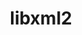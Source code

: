 ---
title: "libxml2"
layout: cache
categories: [package, develop-2024-11-17]
meta: {"versions": ["2.13.4"], "compilers": ["apple-clang@=15.0.0", "cce@=15.0.1", "gcc@=10.2.1", "gcc@=10.3.0", "gcc@=11.1.0", "gcc@=11.4.0", "gcc@=12.3.0", "gcc@=12.4.0", "gcc@=13.2.0", "gcc@=7.3.1", "gcc@=7.5.0", "gcc@=9.4.0", "oneapi@=2024.1.0", "oneapi@=2024.2.1"], "oss": ["amzn2", "centos7", "rhel8", "sle_hpc15", "ubuntu18.04", "ubuntu20.04", "ubuntu22.04", "ubuntu24.04", "ventura"], "platforms": ["darwin", "linux"], "targets": ["aarch64", "neoverse_n1", "neoverse_v1", "neoverse_v2", "ppc64le", "x86_64_v3", "x86_64_v4", "zen4"], "stacks": ["aws-isc", "aws-isc-aarch64", "aws-pcluster-neoverse_v1", "aws-pcluster-x86_64_v4", "build_systems", "data-vis-sdk", "developer-tools-darwin", "developer-tools-manylinux2014", "e4s", "e4s-cray-rhel", "e4s-cray-sles", "e4s-neoverse-v2", "e4s-neoverse_v1", "e4s-oneapi", "e4s-power", "e4s-rocm-external", "ml-darwin-aarch64-mps", "ml-linux-aarch64-cpu", "ml-linux-aarch64-cuda", "ml-linux-x86_64-cpu", "ml-linux-x86_64-cuda", "ml-linux-x86_64-rocm", "radiuss", "radiuss-aws", "radiuss-aws-aarch64", "root", "tutorial"], "num_specs": 36, "num_specs_by_stack": {"ml-darwin-aarch64-mps": 1, "root": 36, "developer-tools-darwin": 1, "radiuss-aws-aarch64": 4, "aws-isc-aarch64": 2, "aws-pcluster-neoverse_v1": 2, "aws-pcluster-x86_64_v4": 4, "radiuss-aws": 2, "aws-isc": 1, "developer-tools-manylinux2014": 1, "e4s-cray-rhel": 1, "e4s-cray-sles": 1, "radiuss": 2, "build_systems": 1, "e4s-power": 2, "data-vis-sdk": 2, "e4s-neoverse_v1": 2, "e4s-neoverse-v2": 2, "tutorial": 2, "e4s": 2, "e4s-rocm-external": 1, "e4s-oneapi": 2, "ml-linux-aarch64-cuda": 1, "ml-linux-aarch64-cpu": 1, "ml-linux-x86_64-cuda": 1, "ml-linux-x86_64-rocm": 1, "ml-linux-x86_64-cpu": 1}}
spec_details: [{"hash": "jekmmoqymgw6nckbaz6zfwwfti4ryveb", "compiler": "apple-clang@=15.0.0", "versions": ["2.13.4"], "os": "ventura", "platform": "darwin", "target": "aarch64", "variants": ["build_system=autotools", "+pic", "~python", "+shared"], "stacks": ["ml-darwin-aarch64-mps", "root", "developer-tools-darwin"], "size": "-", "tarball": "https://binaries.spack.io/develop-2024-11-17/build_cache/darwin-ventura-aarch64/apple-clang-15.0.0/libxml2-2.13.4/darwin-ventura-aarch64-apple-clang-15.0.0-libxml2-2.13.4-jekmmoqymgw6nckbaz6zfwwfti4ryveb.spack"}, {"hash": "fah7rdsa52utb3mcr7nnrnx6ye6tj7kl", "compiler": "gcc@=7.3.1", "versions": ["2.13.4"], "os": "amzn2", "platform": "linux", "target": "aarch64", "variants": ["build_system=autotools", "+pic", "~python", "+shared"], "stacks": ["root", "radiuss-aws-aarch64"], "size": "-", "tarball": "https://binaries.spack.io/develop-2024-11-17/build_cache/linux-amzn2-aarch64/gcc-7.3.1/libxml2-2.13.4/linux-amzn2-aarch64-gcc-7.3.1-libxml2-2.13.4-fah7rdsa52utb3mcr7nnrnx6ye6tj7kl.spack"}, {"hash": "236xxuhjilbzjjefcykgvv37l7cr7fyw", "compiler": "gcc@=7.3.1", "versions": ["2.13.4"], "os": "amzn2", "platform": "linux", "target": "aarch64", "variants": ["build_system=autotools", "+pic", "~python", "+shared"], "stacks": ["root", "aws-isc-aarch64"], "size": "-", "tarball": "https://binaries.spack.io/develop-2024-11-17/build_cache/linux-amzn2-aarch64/gcc-7.3.1/libxml2-2.13.4/linux-amzn2-aarch64-gcc-7.3.1-libxml2-2.13.4-236xxuhjilbzjjefcykgvv37l7cr7fyw.spack"}, {"hash": "twy6m4bwzbs6cehphtm4ic33kgbvvqky", "compiler": "gcc@=7.3.1", "versions": ["2.13.4"], "os": "amzn2", "platform": "linux", "target": "aarch64", "variants": ["build_system=autotools", "+pic", "~python", "+shared"], "stacks": ["root", "radiuss-aws-aarch64"], "size": "-", "tarball": "https://binaries.spack.io/develop-2024-11-17/build_cache/linux-amzn2-aarch64/gcc-7.3.1/libxml2-2.13.4/linux-amzn2-aarch64-gcc-7.3.1-libxml2-2.13.4-twy6m4bwzbs6cehphtm4ic33kgbvvqky.spack"}, {"hash": "tsiflvvuhfxeucnbqizmqs6hpgr44olg", "compiler": "gcc@=12.4.0", "versions": ["2.13.4"], "os": "amzn2", "platform": "linux", "target": "neoverse_n1", "variants": ["build_system=autotools", "+pic", "~python", "+shared"], "stacks": ["aws-pcluster-neoverse_v1", "root"], "size": "-", "tarball": "https://binaries.spack.io/develop-2024-11-17/build_cache/linux-amzn2-neoverse_n1/gcc-12.4.0/libxml2-2.13.4/linux-amzn2-neoverse_n1-gcc-12.4.0-libxml2-2.13.4-tsiflvvuhfxeucnbqizmqs6hpgr44olg.spack"}, {"hash": "zoycwdseqaumbpch4veogxzf7ikvry2r", "compiler": "gcc@=7.3.1", "versions": ["2.13.4"], "os": "amzn2", "platform": "linux", "target": "neoverse_n1", "variants": ["build_system=autotools", "+pic", "~python", "+shared"], "stacks": ["root", "radiuss-aws-aarch64"], "size": "-", "tarball": "https://binaries.spack.io/develop-2024-11-17/build_cache/linux-amzn2-neoverse_n1/gcc-7.3.1/libxml2-2.13.4/linux-amzn2-neoverse_n1-gcc-7.3.1-libxml2-2.13.4-zoycwdseqaumbpch4veogxzf7ikvry2r.spack"}, {"hash": "m2umxqwn6nyatz44qcgf5eq2723fxbwl", "compiler": "gcc@=7.3.1", "versions": ["2.13.4"], "os": "amzn2", "platform": "linux", "target": "neoverse_n1", "variants": ["build_system=autotools", "+pic", "~python", "+shared"], "stacks": ["root", "aws-isc-aarch64"], "size": "-", "tarball": "https://binaries.spack.io/develop-2024-11-17/build_cache/linux-amzn2-neoverse_n1/gcc-7.3.1/libxml2-2.13.4/linux-amzn2-neoverse_n1-gcc-7.3.1-libxml2-2.13.4-m2umxqwn6nyatz44qcgf5eq2723fxbwl.spack"}, {"hash": "o7fgoepwol2c2dc5ibdogrknzuf2pgnq", "compiler": "gcc@=7.3.1", "versions": ["2.13.4"], "os": "amzn2", "platform": "linux", "target": "neoverse_n1", "variants": ["build_system=autotools", "+pic", "~python", "+shared"], "stacks": ["root", "radiuss-aws-aarch64"], "size": "-", "tarball": "https://binaries.spack.io/develop-2024-11-17/build_cache/linux-amzn2-neoverse_n1/gcc-7.3.1/libxml2-2.13.4/linux-amzn2-neoverse_n1-gcc-7.3.1-libxml2-2.13.4-o7fgoepwol2c2dc5ibdogrknzuf2pgnq.spack"}, {"hash": "7auxvuw6uamsqdn52b2deizghr7nxcfw", "compiler": "gcc@=12.4.0", "versions": ["2.13.4"], "os": "amzn2", "platform": "linux", "target": "neoverse_v1", "variants": ["build_system=autotools", "+pic", "~python", "+shared"], "stacks": ["aws-pcluster-neoverse_v1", "root"], "size": "-", "tarball": "https://binaries.spack.io/develop-2024-11-17/build_cache/linux-amzn2-neoverse_v1/gcc-12.4.0/libxml2-2.13.4/linux-amzn2-neoverse_v1-gcc-12.4.0-libxml2-2.13.4-7auxvuw6uamsqdn52b2deizghr7nxcfw.spack"}, {"hash": "di6wr3lgso2cofndi6fsu4pshaarfvnf", "compiler": "gcc@=12.4.0", "versions": ["2.13.4"], "os": "amzn2", "platform": "linux", "target": "x86_64_v3", "variants": ["build_system=autotools", "+pic", "~python", "+shared"], "stacks": ["aws-pcluster-x86_64_v4", "root"], "size": "-", "tarball": "https://binaries.spack.io/develop-2024-11-17/build_cache/linux-amzn2-x86_64_v3/gcc-12.4.0/libxml2-2.13.4/linux-amzn2-x86_64_v3-gcc-12.4.0-libxml2-2.13.4-di6wr3lgso2cofndi6fsu4pshaarfvnf.spack"}, {"hash": "s6onvy22kanp7hpvnbcaf3ne4buy3uj2", "compiler": "oneapi@=2024.1.0", "versions": ["2.13.4"], "os": "amzn2", "platform": "linux", "target": "x86_64_v3", "variants": ["build_system=autotools", "+pic", "~python", "+shared"], "stacks": ["aws-pcluster-x86_64_v4", "root"], "size": "-", "tarball": "https://binaries.spack.io/develop-2024-11-17/build_cache/linux-amzn2-x86_64_v3/oneapi-2024.1.0/libxml2-2.13.4/linux-amzn2-x86_64_v3-oneapi-2024.1.0-libxml2-2.13.4-s6onvy22kanp7hpvnbcaf3ne4buy3uj2.spack"}, {"hash": "4aka6j4f27cqmemlr3mdr5rq7dnrut6v", "compiler": "gcc@=7.3.1", "versions": ["2.13.4"], "os": "amzn2", "platform": "linux", "target": "x86_64_v3", "variants": ["build_system=autotools", "+pic", "~python", "+shared"], "stacks": ["root", "radiuss-aws"], "size": "-", "tarball": "https://binaries.spack.io/develop-2024-11-17/build_cache/linux-amzn2-x86_64_v3/gcc-7.3.1/libxml2-2.13.4/linux-amzn2-x86_64_v3-gcc-7.3.1-libxml2-2.13.4-4aka6j4f27cqmemlr3mdr5rq7dnrut6v.spack"}, {"hash": "67shc2cidr3dpjxvxocehesomiziphjd", "compiler": "gcc@=7.3.1", "versions": ["2.13.4"], "os": "amzn2", "platform": "linux", "target": "x86_64_v3", "variants": ["build_system=autotools", "+pic", "~python", "+shared"], "stacks": ["aws-isc", "root"], "size": "-", "tarball": "https://binaries.spack.io/develop-2024-11-17/build_cache/linux-amzn2-x86_64_v3/gcc-7.3.1/libxml2-2.13.4/linux-amzn2-x86_64_v3-gcc-7.3.1-libxml2-2.13.4-67shc2cidr3dpjxvxocehesomiziphjd.spack"}, {"hash": "q3zjnxfnscrsuohssei53lck37ichmq2", "compiler": "gcc@=7.3.1", "versions": ["2.13.4"], "os": "amzn2", "platform": "linux", "target": "x86_64_v3", "variants": ["build_system=autotools", "+pic", "~python", "+shared"], "stacks": ["root", "radiuss-aws"], "size": "-", "tarball": "https://binaries.spack.io/develop-2024-11-17/build_cache/linux-amzn2-x86_64_v3/gcc-7.3.1/libxml2-2.13.4/linux-amzn2-x86_64_v3-gcc-7.3.1-libxml2-2.13.4-q3zjnxfnscrsuohssei53lck37ichmq2.spack"}, {"hash": "eoum3dmt24bq6sopofgva267zarprwes", "compiler": "gcc@=12.4.0", "versions": ["2.13.4"], "os": "amzn2", "platform": "linux", "target": "x86_64_v4", "variants": ["build_system=autotools", "+pic", "~python", "+shared"], "stacks": ["aws-pcluster-x86_64_v4", "root"], "size": "-", "tarball": "https://binaries.spack.io/develop-2024-11-17/build_cache/linux-amzn2-x86_64_v4/gcc-12.4.0/libxml2-2.13.4/linux-amzn2-x86_64_v4-gcc-12.4.0-libxml2-2.13.4-eoum3dmt24bq6sopofgva267zarprwes.spack"}, {"hash": "brndmdwhrud7j3c3pj73yu6mv5bvapkx", "compiler": "oneapi@=2024.1.0", "versions": ["2.13.4"], "os": "amzn2", "platform": "linux", "target": "x86_64_v4", "variants": ["build_system=autotools", "+pic", "~python", "+shared"], "stacks": ["aws-pcluster-x86_64_v4", "root"], "size": "-", "tarball": "https://binaries.spack.io/develop-2024-11-17/build_cache/linux-amzn2-x86_64_v4/oneapi-2024.1.0/libxml2-2.13.4/linux-amzn2-x86_64_v4-oneapi-2024.1.0-libxml2-2.13.4-brndmdwhrud7j3c3pj73yu6mv5bvapkx.spack"}, {"hash": "hdbt7nr2hcq6eye2posxh45kjxaxkswp", "compiler": "gcc@=10.2.1", "versions": ["2.13.4"], "os": "centos7", "platform": "linux", "target": "x86_64_v3", "variants": ["build_system=autotools", "+pic", "~python", "+shared"], "stacks": ["developer-tools-manylinux2014", "root"], "size": "-", "tarball": "https://binaries.spack.io/develop-2024-11-17/build_cache/linux-centos7-x86_64_v3/gcc-10.2.1/libxml2-2.13.4/linux-centos7-x86_64_v3-gcc-10.2.1-libxml2-2.13.4-hdbt7nr2hcq6eye2posxh45kjxaxkswp.spack"}, {"hash": "btyix6cviwqtbh22smhd2nr3jg6hvrx5", "compiler": "cce@=15.0.1", "versions": ["2.13.4"], "os": "rhel8", "platform": "linux", "target": "zen4", "variants": ["build_system=autotools", "+pic", "~python", "+shared"], "stacks": ["root", "e4s-cray-rhel"], "size": "-", "tarball": "https://binaries.spack.io/develop-2024-11-17/build_cache/linux-rhel8-zen4/cce-15.0.1/libxml2-2.13.4/linux-rhel8-zen4-cce-15.0.1-libxml2-2.13.4-btyix6cviwqtbh22smhd2nr3jg6hvrx5.spack"}, {"hash": "oputzsokqavq7hbyiaucz6yxmz5bi6qc", "compiler": "gcc@=10.3.0", "versions": ["2.13.4"], "os": "sle_hpc15", "platform": "linux", "target": "x86_64_v4", "variants": ["build_system=autotools", "+pic", "~python", "+shared"], "stacks": ["e4s-cray-sles", "root"], "size": "-", "tarball": "https://binaries.spack.io/develop-2024-11-17/build_cache/linux-sle_hpc15-x86_64_v4/gcc-10.3.0/libxml2-2.13.4/linux-sle_hpc15-x86_64_v4-gcc-10.3.0-libxml2-2.13.4-oputzsokqavq7hbyiaucz6yxmz5bi6qc.spack"}, {"hash": "ffhgaj45ti5lvnvry5lxs7xlh64q6njw", "compiler": "gcc@=7.5.0", "versions": ["2.13.4"], "os": "ubuntu18.04", "platform": "linux", "target": "x86_64_v3", "variants": ["build_system=autotools", "+pic", "~python", "+shared"], "stacks": ["radiuss", "root", "build_systems"], "size": "-", "tarball": "https://binaries.spack.io/develop-2024-11-17/build_cache/linux-ubuntu18.04-x86_64_v3/gcc-7.5.0/libxml2-2.13.4/linux-ubuntu18.04-x86_64_v3-gcc-7.5.0-libxml2-2.13.4-ffhgaj45ti5lvnvry5lxs7xlh64q6njw.spack"}, {"hash": "nk4snmirowidctddjrmy7fgtbu6her7q", "compiler": "gcc@=7.5.0", "versions": ["2.13.4"], "os": "ubuntu18.04", "platform": "linux", "target": "x86_64_v3", "variants": ["build_system=autotools", "+pic", "~python", "+shared"], "stacks": ["radiuss", "root"], "size": "-", "tarball": "https://binaries.spack.io/develop-2024-11-17/build_cache/linux-ubuntu18.04-x86_64_v3/gcc-7.5.0/libxml2-2.13.4/linux-ubuntu18.04-x86_64_v3-gcc-7.5.0-libxml2-2.13.4-nk4snmirowidctddjrmy7fgtbu6her7q.spack"}, {"hash": "uasttla4rvbwuyoyp7siqi6yoyhlin46", "compiler": "gcc@=9.4.0", "versions": ["2.13.4"], "os": "ubuntu20.04", "platform": "linux", "target": "ppc64le", "variants": ["build_system=autotools", "+pic", "~python", "+shared"], "stacks": ["e4s-power", "root"], "size": "-", "tarball": "https://binaries.spack.io/develop-2024-11-17/build_cache/linux-ubuntu20.04-ppc64le/gcc-9.4.0/libxml2-2.13.4/linux-ubuntu20.04-ppc64le-gcc-9.4.0-libxml2-2.13.4-uasttla4rvbwuyoyp7siqi6yoyhlin46.spack"}, {"hash": "rv2e3ynvb2hbx725udcptq3jlfodxt75", "compiler": "gcc@=9.4.0", "versions": ["2.13.4"], "os": "ubuntu20.04", "platform": "linux", "target": "ppc64le", "variants": ["build_system=autotools", "+pic", "~python", "+shared"], "stacks": ["e4s-power", "root"], "size": "-", "tarball": "https://binaries.spack.io/develop-2024-11-17/build_cache/linux-ubuntu20.04-ppc64le/gcc-9.4.0/libxml2-2.13.4/linux-ubuntu20.04-ppc64le-gcc-9.4.0-libxml2-2.13.4-rv2e3ynvb2hbx725udcptq3jlfodxt75.spack"}, {"hash": "apjruvwyxrdkka2xtkspuorlxvswwk34", "compiler": "gcc@=11.1.0", "versions": ["2.13.4"], "os": "ubuntu20.04", "platform": "linux", "target": "x86_64_v3", "variants": ["build_system=autotools", "+pic", "~python", "+shared"], "stacks": ["data-vis-sdk", "root"], "size": "-", "tarball": "https://binaries.spack.io/develop-2024-11-17/build_cache/linux-ubuntu20.04-x86_64_v3/gcc-11.1.0/libxml2-2.13.4/linux-ubuntu20.04-x86_64_v3-gcc-11.1.0-libxml2-2.13.4-apjruvwyxrdkka2xtkspuorlxvswwk34.spack"}, {"hash": "66p4kaao7p7hrlz3zhmkdqrgiboxhn7s", "compiler": "gcc@=11.1.0", "versions": ["2.13.4"], "os": "ubuntu20.04", "platform": "linux", "target": "x86_64_v3", "variants": ["build_system=autotools", "+pic", "~python", "+shared"], "stacks": ["data-vis-sdk", "root"], "size": "-", "tarball": "https://binaries.spack.io/develop-2024-11-17/build_cache/linux-ubuntu20.04-x86_64_v3/gcc-11.1.0/libxml2-2.13.4/linux-ubuntu20.04-x86_64_v3-gcc-11.1.0-libxml2-2.13.4-66p4kaao7p7hrlz3zhmkdqrgiboxhn7s.spack"}, {"hash": "j2a6hkjtoa2sdbuni637t4ufyek275hh", "compiler": "gcc@=11.4.0", "versions": ["2.13.4"], "os": "ubuntu22.04", "platform": "linux", "target": "neoverse_v1", "variants": ["build_system=autotools", "+pic", "~python", "+shared"], "stacks": ["e4s-neoverse_v1", "root"], "size": "-", "tarball": "https://binaries.spack.io/develop-2024-11-17/build_cache/linux-ubuntu22.04-neoverse_v1/gcc-11.4.0/libxml2-2.13.4/linux-ubuntu22.04-neoverse_v1-gcc-11.4.0-libxml2-2.13.4-j2a6hkjtoa2sdbuni637t4ufyek275hh.spack"}, {"hash": "qmkrz2pcndzkhckrc7kcq7e2jwo7v6gj", "compiler": "gcc@=11.4.0", "versions": ["2.13.4"], "os": "ubuntu22.04", "platform": "linux", "target": "neoverse_v1", "variants": ["build_system=autotools", "+pic", "~python", "+shared"], "stacks": ["e4s-neoverse_v1", "root"], "size": "-", "tarball": "https://binaries.spack.io/develop-2024-11-17/build_cache/linux-ubuntu22.04-neoverse_v1/gcc-11.4.0/libxml2-2.13.4/linux-ubuntu22.04-neoverse_v1-gcc-11.4.0-libxml2-2.13.4-qmkrz2pcndzkhckrc7kcq7e2jwo7v6gj.spack"}, {"hash": "aguf2asia43vtueg5mrr2x7kxk6ezqlq", "compiler": "gcc@=11.4.0", "versions": ["2.13.4"], "os": "ubuntu22.04", "platform": "linux", "target": "neoverse_v2", "variants": ["build_system=autotools", "+pic", "~python", "+shared"], "stacks": ["e4s-neoverse-v2", "root"], "size": "-", "tarball": "https://binaries.spack.io/develop-2024-11-17/build_cache/linux-ubuntu22.04-neoverse_v2/gcc-11.4.0/libxml2-2.13.4/linux-ubuntu22.04-neoverse_v2-gcc-11.4.0-libxml2-2.13.4-aguf2asia43vtueg5mrr2x7kxk6ezqlq.spack"}, {"hash": "xi73ostxvai4mzqgjk5rjcau5nu2eivk", "compiler": "gcc@=11.4.0", "versions": ["2.13.4"], "os": "ubuntu22.04", "platform": "linux", "target": "neoverse_v2", "variants": ["build_system=autotools", "+pic", "~python", "+shared"], "stacks": ["e4s-neoverse-v2", "root"], "size": "-", "tarball": "https://binaries.spack.io/develop-2024-11-17/build_cache/linux-ubuntu22.04-neoverse_v2/gcc-11.4.0/libxml2-2.13.4/linux-ubuntu22.04-neoverse_v2-gcc-11.4.0-libxml2-2.13.4-xi73ostxvai4mzqgjk5rjcau5nu2eivk.spack"}, {"hash": "n53hf5yf3wrlhlounqw52u46pqhjk7l4", "compiler": "gcc@=11.4.0", "versions": ["2.13.4"], "os": "ubuntu22.04", "platform": "linux", "target": "x86_64_v3", "variants": ["build_system=autotools", "+pic", "~python", "+shared"], "stacks": ["tutorial", "e4s", "root", "e4s-rocm-external"], "size": "-", "tarball": "https://binaries.spack.io/develop-2024-11-17/build_cache/linux-ubuntu22.04-x86_64_v3/gcc-11.4.0/libxml2-2.13.4/linux-ubuntu22.04-x86_64_v3-gcc-11.4.0-libxml2-2.13.4-n53hf5yf3wrlhlounqw52u46pqhjk7l4.spack"}, {"hash": "p6dvvcfvnlhsbh3sb4rjf5a57uodeh2f", "compiler": "gcc@=11.4.0", "versions": ["2.13.4"], "os": "ubuntu22.04", "platform": "linux", "target": "x86_64_v3", "variants": ["build_system=autotools", "+pic", "~python", "+shared"], "stacks": ["e4s", "root"], "size": "-", "tarball": "https://binaries.spack.io/develop-2024-11-17/build_cache/linux-ubuntu22.04-x86_64_v3/gcc-11.4.0/libxml2-2.13.4/linux-ubuntu22.04-x86_64_v3-gcc-11.4.0-libxml2-2.13.4-p6dvvcfvnlhsbh3sb4rjf5a57uodeh2f.spack"}, {"hash": "n4gj6f4tmzfxkmq3udj3qycqkspnbvr2", "compiler": "oneapi@=2024.2.1", "versions": ["2.13.4"], "os": "ubuntu22.04", "platform": "linux", "target": "x86_64_v3", "variants": ["build_system=autotools", "+pic", "~python", "+shared"], "stacks": ["root", "e4s-oneapi"], "size": "-", "tarball": "https://binaries.spack.io/develop-2024-11-17/build_cache/linux-ubuntu22.04-x86_64_v3/oneapi-2024.2.1/libxml2-2.13.4/linux-ubuntu22.04-x86_64_v3-oneapi-2024.2.1-libxml2-2.13.4-n4gj6f4tmzfxkmq3udj3qycqkspnbvr2.spack"}, {"hash": "l6bp7nhir5jwq37mw3df5qarv5zrzvag", "compiler": "oneapi@=2024.2.1", "versions": ["2.13.4"], "os": "ubuntu22.04", "platform": "linux", "target": "x86_64_v3", "variants": ["build_system=autotools", "+pic", "~python", "+shared"], "stacks": ["root", "e4s-oneapi"], "size": "-", "tarball": "https://binaries.spack.io/develop-2024-11-17/build_cache/linux-ubuntu22.04-x86_64_v3/oneapi-2024.2.1/libxml2-2.13.4/linux-ubuntu22.04-x86_64_v3-oneapi-2024.2.1-libxml2-2.13.4-l6bp7nhir5jwq37mw3df5qarv5zrzvag.spack"}, {"hash": "btb3f2g2dxq2h3hrpiyafkgq7ohyvwv2", "compiler": "gcc@=12.3.0", "versions": ["2.13.4"], "os": "ubuntu22.04", "platform": "linux", "target": "x86_64_v3", "variants": ["build_system=autotools", "+pic", "~python", "+shared"], "stacks": ["tutorial", "root"], "size": "-", "tarball": "https://binaries.spack.io/develop-2024-11-17/build_cache/linux-ubuntu22.04-x86_64_v3/gcc-12.3.0/libxml2-2.13.4/linux-ubuntu22.04-x86_64_v3-gcc-12.3.0-libxml2-2.13.4-btb3f2g2dxq2h3hrpiyafkgq7ohyvwv2.spack"}, {"hash": "v2a4vovuzur5y4ljwj5ux5nfltdfg3o3", "compiler": "gcc@=13.2.0", "versions": ["2.13.4"], "os": "ubuntu24.04", "platform": "linux", "target": "aarch64", "variants": ["build_system=autotools", "+pic", "~python", "+shared"], "stacks": ["ml-linux-aarch64-cuda", "ml-linux-aarch64-cpu", "root"], "size": "-", "tarball": "https://binaries.spack.io/develop-2024-11-17/build_cache/linux-ubuntu24.04-aarch64/gcc-13.2.0/libxml2-2.13.4/linux-ubuntu24.04-aarch64-gcc-13.2.0-libxml2-2.13.4-v2a4vovuzur5y4ljwj5ux5nfltdfg3o3.spack"}, {"hash": "dasry632p47jt63juvaetknmi2cjsvur", "compiler": "gcc@=13.2.0", "versions": ["2.13.4"], "os": "ubuntu24.04", "platform": "linux", "target": "x86_64_v3", "variants": ["build_system=autotools", "+pic", "~python", "+shared"], "stacks": ["ml-linux-x86_64-cuda", "ml-linux-x86_64-rocm", "root", "ml-linux-x86_64-cpu"], "size": "-", "tarball": "https://binaries.spack.io/develop-2024-11-17/build_cache/linux-ubuntu24.04-x86_64_v3/gcc-13.2.0/libxml2-2.13.4/linux-ubuntu24.04-x86_64_v3-gcc-13.2.0-libxml2-2.13.4-dasry632p47jt63juvaetknmi2cjsvur.spack"}]
---